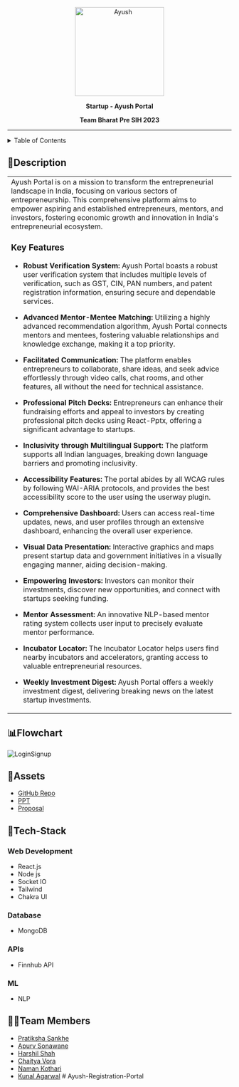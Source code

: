 <p align="center">
  <img src="https://github.com/psankhe28/pre-sih/assets/84843461/a1fb57e6-91cc-4d2e-ac52-837ae1de9487" alt="Ayush" width="200">
</p>
<p align="center">
  <b>Startup - Ayush Portal</b>
</p>
<p align="center">
  <b>Team Bharat</b>
  <b>Pre SIH 2023</b>
</p>
<hr>

<details>
<summary>Table of Contents</summary>

- [Description](#description)
- [Flowchart](#flowchart)
- [Assets](#assets)
- [Tech Stack](#tech-stack)
- [Team Members](#team-members)

</details>

## 📝Description

<table>
  <tr>
    <td>
Ayush Portal is on a mission to transform the entrepreneurial landscape in India, focusing on various sectors of entrepreneurship. This comprehensive platform aims to empower aspiring and established entrepreneurs, mentors, and investors, fostering economic growth and innovation in India's entrepreneurial ecosystem.

### Key Features

- **Robust Verification System:** Ayush Portal boasts a robust user verification system that includes multiple levels of verification, such as GST, CIN, PAN numbers, and patent registration information, ensuring secure and dependable services.

- **Advanced Mentor-Mentee Matching:** Utilizing a highly advanced recommendation algorithm, Ayush Portal connects mentors and mentees, fostering valuable relationships and knowledge exchange, making it a top priority.

- **Facilitated Communication:** The platform enables entrepreneurs to collaborate, share ideas, and seek advice effortlessly through video calls, chat rooms, and other features, all without the need for technical assistance.

- **Professional Pitch Decks:** Entrepreneurs can enhance their fundraising efforts and appeal to investors by creating professional pitch decks using React-Pptx, offering a significant advantage to startups.

- **Inclusivity through Multilingual Support:** The platform supports all Indian languages, breaking down language barriers and promoting inclusivity.

- **Accessibility Features:** The portal abides by all WCAG rules by following WAI-ARIA protocols, and provides the best accessibility score to the user using the userway plugin.

- **Comprehensive Dashboard:** Users can access real-time updates, news, and user profiles through an extensive dashboard, enhancing the overall user experience.

- **Visual Data Presentation:** Interactive graphics and maps present startup data and government initiatives in a visually engaging manner, aiding decision-making.

- **Empowering Investors:** Investors can monitor their investments, discover new opportunities, and connect with startups seeking funding.

- **Mentor Assessment:** An innovative NLP-based mentor rating system collects user input to precisely evaluate mentor performance.

- **Incubator Locator:** The Incubator Locator helps users find nearby incubators and accelerators, granting access to valuable entrepreneurial resources.

- **Weekly Investment Digest:** Ayush Portal offers a weekly investment digest, delivering breaking news on the latest startup investments.

   </td>
  </tr>
</table>

## 📊Flowchart
![LoginSignup](https://github.com/psankhe28/pre-sih/assets/82211574/27fd3808-e118-4462-98a3-5b233dc79c2d)


## 🔗Assets

- [GitHub Repo](https://github.com/psankhe28/Ayush-Portal)
- [PPT](https://docs.google.com/presentation/d/1ib232jbuImGwqXSBhfGoWsikDvwsRh8K/edit?usp=drive_link&ouid=115976062447813507414&rtpof=true&sd=true)
- [Proposal](https://docs.google.com/document/d/1ItpnH9VlwRiv5IV1TeXOfMcfWitmsh56KJ3saOD53as/edit?usp=sharing)

## 🤖Tech-Stack

### Web Development

- React.js
- Node js
- Socket IO
- Tailwind
- Chakra UI

### Database

- MongoDB

### APIs

- Finnhub API

### ML

- NLP

## 👩‍💻Team Members

- [Pratiksha Sankhe](https://github.com/psankhe28)
- [Apurv Sonawane](https://github.com/Apurv428)
- [Harshil Shah](https://github.com/harshilshah99)
- [Chaitya Vora](https://github.com/vorachaitya)
- [Naman Kothari](https://github.com/NamanKothari5)
- [Kunal Agarwal](https://github.com/KunalA18)
#   A y u s h - R e g i s t r a t i o n - P o r t a l  
 